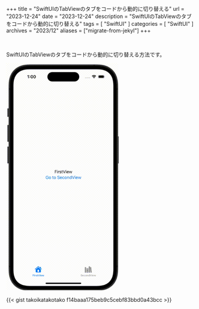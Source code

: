 +++
title = "SwiftUIのTabViewのタブをコードから動的に切り替える"
url = "2023-12-24"
date = "2023-12-24"
description = "SwiftUIのTabViewのタブをコードから動的に切り替える"
tags = [
  "SwiftUI"
]
categories = [
  "SwiftUI"
]
archives = "2023/12"
aliases = ["migrate-from-jekyl"]
+++

<br>

SwiftUIのTabViewのタブをコードから動的に切り替える方法です。

<img src="2023-12-24.gif" width="300px" alt="SwiftUIのTabViewのタブをコードから動的に切り替える">

{{< gist takoikatakotako f14baaa175beb9c5cebf83bbd0a43bcc >}}
